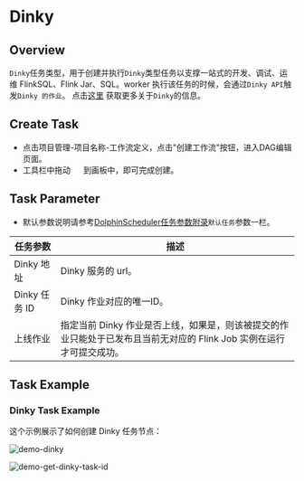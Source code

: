 # Dinky

## Overview

`Dinky`任务类型，用于创建并执行`Dinky`类型任务以支撑一站式的开发、调试、运维 FlinkSQL、Flink Jar、SQL。worker 执行该任务的时候，会通过`Dinky API`触发`Dinky 的作业`。
点击[这里](http://www.dlink.top/) 获取更多关于`Dinky`的信息。

## Create Task

- 点击项目管理-项目名称-工作流定义，点击"创建工作流"按钮，进入DAG编辑页面。
- 工具栏中拖动 <img src="../../../../img/tasks/icons/dinky.png" width="15"/> 到画板中，即可完成创建。

## Task Parameter

- 默认参数说明请参考[DolphinScheduler任务参数附录](appendix.md)`默认任务`参数一栏。

|  **任务参数**   |                               **描述**                                |
|-------------|---------------------------------------------------------------------|
| Dinky 地址    | Dinky 服务的 url。                                                      |
| Dinky 任务 ID | Dinky 作业对应的唯一ID。                                                    |
| 上线作业        | 指定当前 Dinky 作业是否上线，如果是，则该被提交的作业只能处于已发布且当前无对应的 Flink Job 实例在运行才可提交成功。 |

## Task Example

### Dinky Task Example

这个示例展示了如何创建 Dinky 任务节点：

![demo-dinky](../../../../img/tasks/demo/dinky.png)

![demo-get-dinky-task-id](../../../../img/tasks/demo/dinky_task_id.png)

